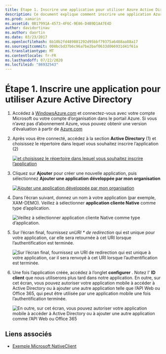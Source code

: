```yaml
---
title: Étape 1. Inscrire une application pour utiliser Azure Active Directory
description: Ce document explique comment inscrire une application Azure avec Azure Active Directory pour qu’elle puisse être accessible en toute sécurité par les clients mobiles.
ms.prod: xamarin
ms.assetid: 0B17991A-4573-4F6C-9E86-D4B9D1A47E4D
author: davidortinau
ms.author: daortin
ms.date: 03/23/2017
ms.openlocfilehash: 6b10b2fd489881292d95bbf79375a6488aa88a17
ms.sourcegitcommit: 008bcbd37b6c96a7be2baf0633d066931d41f61a
ms.translationtype: MT
ms.contentlocale: fr-FR
ms.lasthandoff: 07/22/2020
ms.locfileid: "86932543"
---
```

# <a name="step-1-register-an-app-to-use-azure-active-directory"></a>Étape 1. Inscrire une application pour utiliser Azure Active Directory

1. Accédez à [WindowsAzure.com](https://manage.windowsazure.com) et connectez-vous avec votre compte Microsoft ou votre compte d’organisation dans le portail Azure. Si vous n’avez pas d’abonnement Azure, vous pouvez obtenir une version d’évaluation à partir de [Azure.com](https://www.azure.com)

2. Après vous être connecté, accédez à la section **Active Directory** (1) et choisissez le répertoire dans lequel vous souhaitez inscrire l’application (2)

   [![et choisissez le répertoire dans lequel vous souhaitez inscrire l’application](register-images/01.-active-directory-in-azure-portal-sml.jpg)](register-images/01.-active-directory-in-azure-portal.jpg#lightbox)

3. Cliquez sur **Ajouter** pour créer une nouvelle application, puis sélectionnez **Ajouter une application développée par mon organisation**

   [![Ajouter une application développée par mon organisation](register-images/02.-add-new-application-sml.jpg)](register-images/02.-add-new-application.jpg#lightbox)

4. Dans l’écran suivant, donnez un nom à votre application (par exemple, XAM-DEMO).
   Veillez à sélectionner **application cliente Native** comme type d’application.

   ![Veillez à sélectionner application cliente Native comme type d’application.](register-images/03.-app-name.jpg)

5. Sur l’écran final, fournissez un*URI * de redirection* qui est unique pour votre application, car elle sera retournée à cet URI lorsque l’authentification est terminée.

   ![Sur l’écran final, fournissez un URI de redirection qui est unique à votre application, car il sera renvoyé à cet URI lorsque l’authentification est terminée.](register-images/04.-app-redirect.jpg)

6. Une fois l’application créée, accédez à l’onglet **configurer** . Notez l' **ID client** que nous utiliserons plus tard dans notre application. En outre, sur cet écran, vous pouvez autoriser votre application mobile à accéder à Active Directory ou à ajouter une autre application telle que l’API Web ou Office 365, qui peut être utilisée par une application mobile une fois l’authentification terminée.

   ![En outre, sur cet écran, vous pouvez autoriser votre application mobile à accéder à Active Directory ou à ajouter une autre application comme l’API Web ou Office 365](register-images/05.-configure.jpg)

## <a name="related-links"></a>Liens associés

- [Exemple Microsoft NativeClient](https://github.com/AzureADSamples/NativeClient-MultiTarget-DotNet)
